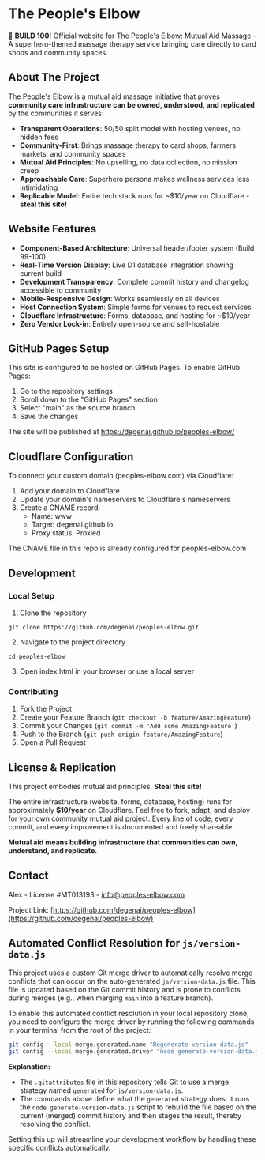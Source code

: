 # The People's Elbow

🎉 **BUILD 100!** Official website for The People's Elbow: Mutual Aid Massage - A superhero-themed massage therapy service bringing care directly to card shops and community spaces.

## About The Project

The People's Elbow is a mutual aid massage initiative that proves **community care infrastructure can be owned, understood, and replicated** by the communities it serves:

- **Transparent Operations**: 50/50 split model with hosting venues, no hidden fees
- **Community-First**: Brings massage therapy to card shops, farmers markets, and community spaces
- **Mutual Aid Principles**: No upselling, no data collection, no mission creep
- **Approachable Care**: Superhero persona makes wellness services less intimidating
- **Replicable Model**: Entire tech stack runs for ~$10/year on Cloudflare - **steal this site!**

## Website Features

- **Component-Based Architecture**: Universal header/footer system (Build 99-100)
- **Real-Time Version Display**: Live D1 database integration showing current build
- **Development Transparency**: Complete commit history and changelog accessible to community
- **Mobile-Responsive Design**: Works seamlessly on all devices
- **Host Connection System**: Simple forms for venues to request services
- **Cloudflare Infrastructure**: Forms, database, and hosting for ~$10/year
- **Zero Vendor Lock-in**: Entirely open-source and self-hostable

## GitHub Pages Setup

This site is configured to be hosted on GitHub Pages. To enable GitHub Pages:

1. Go to the repository settings
2. Scroll down to the "GitHub Pages" section
3. Select "main" as the source branch
4. Save the changes

The site will be published at https://degenai.github.io/peoples-elbow/

## Cloudflare Configuration

To connect your custom domain (peoples-elbow.com) via Cloudflare:

1. Add your domain to Cloudflare
2. Update your domain's nameservers to Cloudflare's nameservers
3. Create a CNAME record:
   - Name: www
   - Target: degenai.github.io
   - Proxy status: Proxied

The CNAME file in this repo is already configured for peoples-elbow.com

## Development

### Local Setup

1. Clone the repository
```
git clone https://github.com/degenai/peoples-elbow.git
```

2. Navigate to the project directory
```
cd peoples-elbow
```

3. Open index.html in your browser or use a local server

### Contributing

1. Fork the Project
2. Create your Feature Branch (`git checkout -b feature/AmazingFeature`)
3. Commit your Changes (`git commit -m 'Add some AmazingFeature'`)
4. Push to the Branch (`git push origin feature/AmazingFeature`)
5. Open a Pull Request

## License & Replication

This project embodies mutual aid principles. **Steal this site!** 

The entire infrastructure (website, forms, database, hosting) runs for approximately **$10/year** on Cloudflare. Feel free to fork, adapt, and deploy for your own community mutual aid project. Every line of code, every commit, and every improvement is documented and freely shareable.

**Mutual aid means building infrastructure that communities can own, understand, and replicate.**

## Contact

Alex - License #MT013193 - info@peoples-elbow.com

Project Link: [https://github.com/degenai/peoples-elbow](https://github.com/degenai/peoples-elbow)

## Automated Conflict Resolution for `js/version-data.js`

This project uses a custom Git merge driver to automatically resolve merge conflicts that can occur on the auto-generated `js/version-data.js` file. This file is updated based on the Git commit history and is prone to conflicts during merges (e.g., when merging `main` into a feature branch).

To enable this automated conflict resolution in your local repository clone, you need to configure the merge driver by running the following commands in your terminal from the root of the project:

```bash
git config --local merge.generated.name "Regenerate version-data.js"
git config --local merge.generated.driver "node generate-version-data.js && git add js/version-data.js"
```

**Explanation:**
*   The `.gitattributes` file in this repository tells Git to use a merge strategy named `generated` for `js/version-data.js`.
*   The commands above define what the `generated` strategy does: it runs the `node generate-version-data.js` script to rebuild the file based on the current (merged) commit history and then stages the result, thereby resolving the conflict.

Setting this up will streamline your development workflow by handling these specific conflicts automatically.